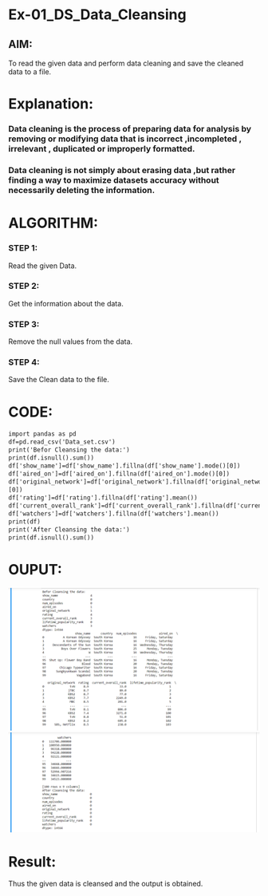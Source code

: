 # Ex-01_DS_Data_Cleansing


## AIM:
To read the given data and perform data cleaning and save the cleaned data to a file. 

# Explanation:
### Data cleaning is the process of preparing data for analysis by removing or modifying data that is incorrect ,incompleted , irrelevant , duplicated or improperly formatted. 
### Data cleaning is not simply about erasing data ,but rather finding a way to maximize datasets accuracy without necessarily deleting the information. 

# ALGORITHM:
### STEP 1:
Read the given Data.
### STEP 2:
Get the information about the data.
### STEP 3:
Remove the null values from the data.
### STEP 4:
Save the Clean data to the file.

# CODE:
```
import pandas as pd 
df=pd.read_csv('Data_set.csv')
print('Befor Cleansing the data:')
print(df.isnull().sum())
df['show_name']=df['show_name'].fillna(df['show_name'].mode()[0])
df['aired_on']=df['aired_on'].fillna(df['aired_on'].mode()[0])
df['original_network']=df['original_network'].fillna(df['original_network'].mode()[0])
df['rating']=df['rating'].fillna(df['rating'].mean())
df['current_overall_rank']=df['current_overall_rank'].fillna(df['current_overall_rank'].median())
df['watchers']=df['watchers'].fillna(df['watchers'].mean())
print(df)
print('After Cleansing the data:')
print(df.isnull().sum())
```
# OUPUT:
![output1](./dc1.png)
![output1](./dc2.png)

# Result:
Thus the given data is cleansed and the output is obtained.
